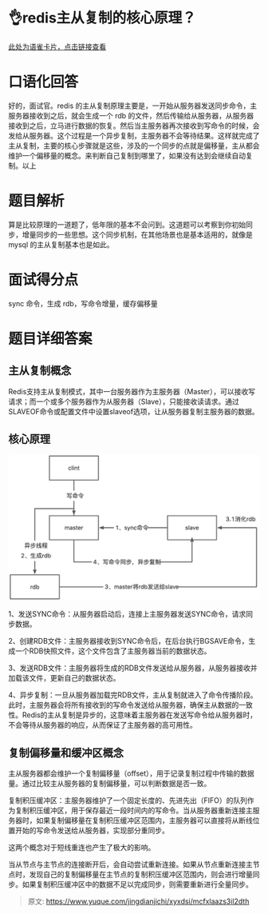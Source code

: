 # 👌redis主从复制的核心原理？

[此处为语雀卡片，点击链接查看](https://www.yuque.com/jingdianjichi/xyxdsi/mcfxlaazs3il2dth#vsXjx)

# 口语化回答
好的，面试官。redis 的主从复制原理主要是，一开始从服务器发送同步命令，主服务器接收到之后，就会生成一个 rdb 的文件，然后传输给从服务器，从服务器接收到之后，立马进行数据的恢复。然后当主服务器再次接收到写命令的时候，会发给从服务器。这个过程是一个异步复制，主服务器不会等待结果。这样就完成了主从复制，主要的核心步骤就是这些，涉及的一个同步的点就是偏移量，主从都会维护一个偏移量的概念。来判断自己复制到哪里了，如果没有达到会继续自动复制。以上

# 题目解析
算是比较原理的一道题了，低年限的基本不会问到。这道题可以考察到你初始同步，增量同步的一些思想。这个同步机制，在其他场景也是基本适用的，就像是 mysql 的主从复制基本也是如此。

# 面试得分点
sync 命令，生成 rdb，写命令增量，缓存偏移量

# 题目详细答案
## 主从复制概念
Redis支持主从复制模式，其中一台服务器作为主服务器（Master），可以接收写请求；而一个或多个服务器作为从服务器（Slave），只能接收读请求。通过SLAVEOF命令或配置文件中设置slaveof选项，让从服务器复制主服务器的数据。

## 核心原理
![画板](./img/6HWlpYWOs2MlqIU6/1723018995585-9637c6f3-8445-4f98-8d28-9c3699f7195c-712375.jpeg)

1、发送SYNC命令：从服务器启动后，连接上主服务器发送SYNC命令，请求同步数据。

2、创建RDB文件：主服务器接收到SYNC命令后，在后台执行BGSAVE命令，生成一个RDB快照文件，这个文件包含了主服务器当前的数据状态。

3、发送RDB文件：主服务器将生成的RDB文件发送给从服务器，从服务器接收并加载该文件，更新自己的数据状态。

4、异步复制：一旦从服务器加载完RDB文件，主从复制就进入了命令传播阶段。此时，主服务器会将所有接收到的写命令发送给从服务器，确保主从数据的一致性。Redis的主从复制是异步的，这意味着主服务器在发送写命令给从服务器时，不会等待从服务器的响应，从而保证了主服务器的高可用性。

## 复制偏移量和缓冲区概念
主从服务器都会维护一个复制偏移量（offset），用于记录复制过程中传输的数据量。通过比较主从服务器的复制偏移量，可以判断数据是否一致。

复制积压缓冲区：主服务器维护了一个固定长度的、先进先出（FIFO）的队列作为复制积压缓冲区，用于保存最近一段时间内的写命令。当从服务器重新连接主服务器时，如果复制偏移量在复制积压缓冲区范围内，主服务器可以直接将从断线位置开始的写命令发送给从服务器，实现部分重同步。



这两个概念对于短线重连也产生了极大的影响。

当从节点与主节点的连接断开后，会自动尝试重新连接。如果从节点重新连接主节点时，发现自己的复制偏移量在主节点的复制积压缓冲区范围内，则会进行增量同步。如果复制积压缓冲区中的数据不足以完成同步，则需要重新进行全量同步。



> 原文: <https://www.yuque.com/jingdianjichi/xyxdsi/mcfxlaazs3il2dth>